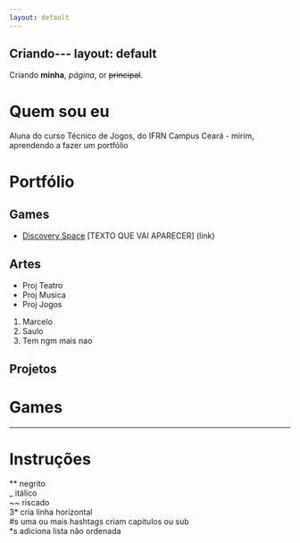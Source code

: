 ```yaml
---
layout: default
---
```


Criando---
layout: default
---

Criando **minha**, _página_, or ~~principal~~.

# Quem sou eu

Aluna do curso Técnico de Jogos, do IFRN Campus Ceará - mirim, aprendendo a fazer um portfólio 

# Portfólio

## Games

* [Discovery Space](https://AlessandraTS.github.io/DiscoverySpace/)
[TEXTO QUE VAI APARECER] (link)

## Artes
* Proj Teatro
* Proj Musica
* Proj Jogos

1. Marcelo
2. Saulo
3. Tem ngm mais nao

## Projetos

# Games

* * *
# Instruções

** negrito  
_ itálico  
~~ riscado  
3* cria linha horizontal  
#s uma ou mais hashtags criam capitulos ou sub   
*s adiciona lista não ordenada  

